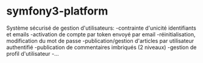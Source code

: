 # symfony3-platform

Système sécurisé de gestion d'utilisateurs:
-contrainte d'unicité identifiants et emails
-activation de compte par token envoyé par email
-réinitialisation, modification du mot de passe
-publication/gestion d'articles par utilisateur authentifié
-publication de commentaires imbriqués (2 niveaux)
-gestion de profil d'utilisateur
-...
